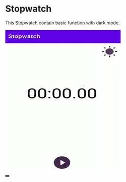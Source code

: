 # Stopwatch
This Stopwatch contain basic function with dark mode.

![alt text](https://github.com/saurabhforgoogle/saurabhforgoogle.github.io/blob/main/assets/img/Stopwatch.jpg?raw=true)

